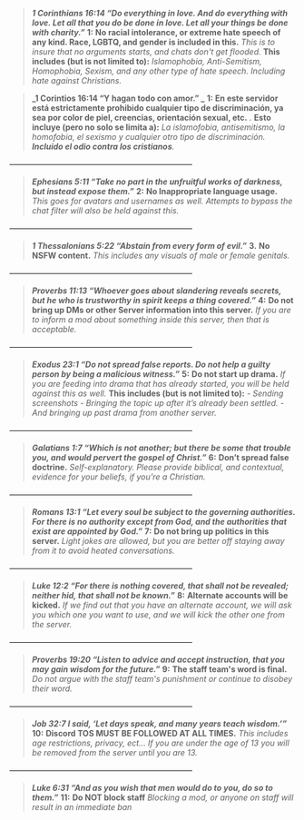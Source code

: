 > **_1 Corinthians 16:14 “Do everything in love. And do everything with love. Let all that you do be done in love. Let all your things be done with charity.”_** **1:** **No racial intolerance, or extreme hate speech of any kind. Race, LGBTQ, and gender is included in this.** _This is to insure that no arguments starts, and chats don't get flooded._ **This includes (but is not limited to):** _Islamophobia, Anti-Semitism, Homophobia, Sexism, and any other type of hate speech. Including hate against Christians._

> **_1 Corintios 16:14 “Y hagan todo con amor.” _** **1:** **En este servidor está estrictamente prohibido cualquier tipo de discriminación, ya sea por color de piel, creencias, orientación sexual, etc.** _._ **Esto incluye (pero no solo se limita a):** _La islamofobia, antisemitismo, la homofobia, el sexismo y cualquier otro tipo de discriminación. **Incluido el odio contra los cristianos**._

———————————————————————


> **_Ephesians 5:11 “Take no part in the unfruitful works of darkness, but instead expose them.”_** **2:** **No Inappropriate language usage.** _This goes for avatars and usernames as well. Attempts to bypass the chat filter will also be held against this._

———————————————————————


> **_1 Thessalonians 5:22 “Abstain from every form of evil.”_** **3.** **No NSFW content.** _This includes any visuals of male or female genitals._


———————————————————————


> **_Proverbs 11:13 “Whoever goes about slandering reveals secrets, but he who is trustworthy in spirit keeps a thing covered.”_** **4:** **Do not bring up DMs or other Server information into this server.** _If you are to inform a mod about something inside this server, then that is acceptable._


———————————————————————

> **_Exodus 23:1 “Do not spread false reports. Do not help a guilty person by being a malicious witness.”_** **5:** **Do not start up drama.** _If you are feeding into drama that has already started, you will be held against this as well._ **This includes (but is not limited to):** _- Sending screenshots_ _- Bringing the topic up after it’s already been settled._ _- And bringing up past drama from another server._

———————————————————————


> **_Galatians 1:7 “Which is not another; but there be some that trouble you, and would pervert the gospel of Christ.”_** **6:** **Don’t spread false doctrine.** _Self-explanatory._ _Please provide biblical, and contextual, evidence for your beliefs, if you’re a Christian._


———————————————————————


> **_Romans 13:1 “Let every soul be subject to the governing authorities. For there is no authority except from God, and the authorities that exist are appointed by God.”_** **7:** **Do not bring up politics in this server.** _Light jokes are allowed, but you are better off staying away from it to avoid heated conversations._


———————————————————————


> **_Luke 12:2 “For there is nothing covered, that shall not be revealed; neither hid, that shall not be known.”_** **8:** **Alternate accounts will be kicked.** _If we find out that you have an alternate account, we will ask you which one you want to use, and we will kick the other one from the server._


———————————————————————


> **_Proverbs 19:20 “Listen to advice and accept instruction, that you may gain wisdom for the future.”_** **9:** **The staff team's word is final.** _Do not argue with the staff team's punishment or continue to disobey their word._


———————————————————————


> **_Job 32:7 I said, ‘Let days speak, and many years teach wisdom.’”_** **10:** **Discord TOS MUST BE FOLLOWED AT ALL TIMES.** _This includes age restrictions, privacy, ect... If you are under the age of 13 you will be removed from the server until you are 13._


———————————————————————


> **_Luke 6:31 “And as you wish that men would do to you, do so to them.”_** **11:** **Do NOT block staff** _Blocking a mod, or anyone on staff will result in an immediate ban_